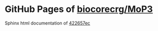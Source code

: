 GitHub Pages of [biocorecrg/MoP3](https://github.com/biocorecrg/MoP3.git)
===
Sphinx html documentation of [422657ec](https://github.com/biocorecrg/MoP3/tree/422657ec21c70599207098c53565dcf7aa26f5e6)
